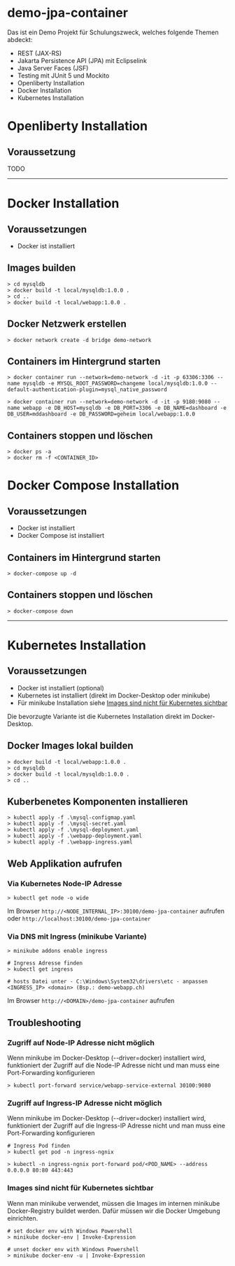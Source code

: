 # demo-jpa-container

Das ist ein Demo Projekt für Schulungszweck, welches folgende Themen abdeckt:
- REST (JAX-RS)
- Jakarta Persistence API (JPA) mit Eclipselink
- Java Server Faces (JSF)
- Testing mit JUnit 5 und Mockito
- Openliberty Installation
- Docker Installation
- Kubernetes Installation

# Openliberty Installation
## Voraussetzung
TODO

---

# Docker Installation
## Voraussetzungen
- Docker ist installiert

## Images builden
    > cd mysqldb
    > docker build -t local/mysqldb:1.0.0 .
    > cd ..
    > docker build -t local/webapp:1.0.0 .

## Docker Netzwerk erstellen
    > docker network create -d bridge demo-network

## Containers im Hintergrund starten
    > docker container run --network=demo-network -d -it -p 63306:3306 --name mysqldb -e MYSQL_ROOT_PASSWORD=changeme local/mysqldb:1.0.0 --default-authentication-plugin=mysql_native_password

    > docker container run --network=demo-network -d -it -p 9180:9080 --name webapp -e DB_HOST=mysqldb -e DB_PORT=3306 -e DB_NAME=dashboard -e DB_USER=mddashboard -e DB_PASSWORD=geheim local/webapp:1.0.0

## Containers stoppen und löschen
    > docker ps -a
    > docker rm -f <CONTAINER_ID>

# Docker Compose Installation
## Voraussetzungen
- Docker ist installiert
- Docker Compose ist installiert

## Containers im Hintergrund starten
    > docker-compose up -d

## Containers stoppen und löschen
    > docker-compose down

---

# Kubernetes Installation
## Voraussetzungen
- Docker ist installiert (optional)
- Kubernetes ist installiert (direkt im Docker-Desktop oder minikube)
- Für minikube Installation siehe [Images sind nicht für Kubernetes sichtbar](#images-sind-nicht-für-kubernetes-sichtbar)

Die bevorzugte Variante ist die Kubernetes Installation direkt im Docker-Desktop.

## Docker Images lokal builden
    > docker build -t local/webapp:1.0.0 .
    > cd mysqldb
    > docker build -t local/mysqldb:1.0.0 .
    > cd ..

## Kuberbenetes Komponenten installieren
    > kubectl apply -f .\mysql-configmap.yaml
    > kubectl apply -f .\mysql-secret.yaml
    > kubectl apply -f .\mysql-deployment.yaml
    > kubectl apply -f .\webapp-deployment.yaml
    > kubectl apply -f .\webapp-ingress.yaml

## Web Applikation aufrufen
### Via Kubernetes Node-IP Adresse
    > kubectl get node -o wide

Im Browser `http://<NODE_INTERNAL_IP>:30100/demo-jpa-container` aufrufen
oder `http://localhost:30100/demo-jpa-container`

### Via DNS mit Ingress (minikube Variante)
    > minikube addons enable ingress

    # Ingress Adresse finden
    > kubectl get ingress

    # hosts Datei unter - C:\Windows\System32\drivers\etc - anpassen
	<INGRESS_IP> <domain> (Bsp.: demo-webapp.ch)

Im Browser `http://<DOMAIN>/demo-jpa-container` aufrufen

## Troubleshooting
### Zugriff auf Node-IP Adresse nicht möglich
Wenn minikube im Docker-Desktop (--driver=docker) installiert wird, funktioniert der Zugriff auf die Node-IP Adresse nicht und man muss eine Port-Forwarding konfigurieren

    > kubectl port-forward service/webapp-service-external 30100:9080

### Zugriff auf Ingress-IP Adresse nicht möglich
Wenn minikube im Docker-Desktop (--driver=docker) installiert wird, funktioniert der Zugriff auf die Ingress-IP Adresse nicht und man muss eine Port-Forwarding konfigurieren

    # Ingress Pod finden
    > kubectl get pod -n ingress-ngnix

    > kubectl -n ingress-ngnix port-forward pod/<POD_NAME> --address 0.0.0.0 80:80 443:443

### Images sind nicht für Kubernetes sichtbar
Wenn man minikube verwendet, müssen die Images im internen minikube Docker-Registry buildet werden. Dafür müssen wir die Docker Umgebung einrichten.

    # set docker env with Windows Powershell
	> minikube docker-env | Invoke-Expression

	# unset docker env with Windows Powershell
	> minikube docker-env -u | Invoke-Expression

